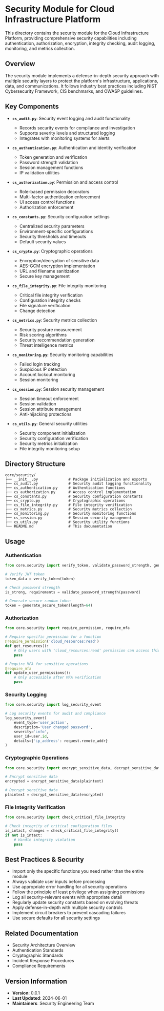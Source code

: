 # Security Module for Cloud Infrastructure Platform

This directory contains the security module for the Cloud Infrastructure Platform, providing comprehensive security capabilities including authentication, authorization, encryption, integrity checking, audit logging, monitoring, and metrics collection.

## Overview

The security module implements a defense-in-depth security approach with multiple security layers to protect the platform's infrastructure, applications, data, and communications. It follows industry best practices including NIST Cybersecurity Framework, CIS benchmarks, and OWASP guidelines.

## Key Components

- **`cs_audit.py`**: Security event logging and audit functionality
  - Records security events for compliance and investigation
  - Supports severity levels and structured logging
  - Integrates with monitoring systems for alerts

- **`cs_authentication.py`**: Authentication and identity verification
  - Token generation and verification
  - Password strength validation
  - Session management functions
  - IP validation utilities

- **`cs_authorization.py`**: Permission and access control
  - Role-based permission decorators
  - Multi-factor authentication enforcement
  - UI access control functions
  - Authorization enforcement

- **`cs_constants.py`**: Security configuration settings
  - Centralized security parameters
  - Environment-specific configurations
  - Security thresholds and timeouts
  - Default security values

- **`cs_crypto.py`**: Cryptographic operations
  - Encryption/decryption of sensitive data
  - AES-GCM encryption implementation
  - URL and filename sanitization
  - Secure key management

- **`cs_file_integrity.py`**: File integrity monitoring
  - Critical file integrity verification
  - Configuration integrity checks
  - File signature verification
  - Change detection

- **`cs_metrics.py`**: Security metrics collection
  - Security posture measurement
  - Risk scoring algorithms
  - Security recommendation generation
  - Threat intelligence metrics

- **`cs_monitoring.py`**: Security monitoring capabilities
  - Failed login tracking
  - Suspicious IP detection
  - Account lockout monitoring
  - Session monitoring

- **`cs_session.py`**: Session security management
  - Session timeout enforcement
  - Session validation
  - Session attribute management
  - Anti-hijacking protections

- **`cs_utils.py`**: General security utilities
  - Security component initialization
  - Security configuration verification
  - Security metrics initialization
  - File integrity monitoring setup

## Directory Structure

```plaintext
core/security/
├── __init__.py              # Package initialization and exports
├── cs_audit.py              # Security audit logging functionality
├── cs_authentication.py     # Authentication functions
├── cs_authorization.py      # Access control implementation
├── cs_constants.py          # Security configuration constants
├── cs_crypto.py             # Cryptographic operations
├── cs_file_integrity.py     # File integrity verification
├── cs_metrics.py            # Security metrics collection
├── cs_monitoring.py         # Security monitoring functions
├── cs_session.py            # Session security management
├── cs_utils.py              # Security utility functions
└── README.md                # This documentation
```

## Usage

### Authentication

```python
from core.security import verify_token, validate_password_strength, generate_secure_token

# Verify JWT token
token_data = verify_token(token)

# Check password strength
is_strong, requirements = validate_password_strength(password)

# Generate secure random token
token = generate_secure_token(length=64)
```

### Authorization

```python
from core.security import require_permission, require_mfa

# Require specific permission for a function
@require_permission('cloud_resources:read')
def get_resources():
    # Only users with 'cloud_resources:read' permission can access this
    pass

# Require MFA for sensitive operations
@require_mfa
def update_user_permissions():
    # Only accessible after MFA verification
    pass
```

### Security Logging

```python
from core.security import log_security_event

# Log security events for audit and compliance
log_security_event(
    event_type='user_action',
    description='User changed password',
    severity='info',
    user_id=user.id,
    details={'ip_address': request.remote_addr}
)
```

### Cryptographic Operations

```python
from core.security import encrypt_sensitive_data, decrypt_sensitive_data

# Encrypt sensitive data
encrypted = encrypt_sensitive_data(plaintext)

# Decrypt sensitive data
plaintext = decrypt_sensitive_data(encrypted)
```

### File Integrity Verification

```python
from core.security import check_critical_file_integrity

# Check integrity of critical configuration files
is_intact, changes = check_critical_file_integrity()
if not is_intact:
    # Handle integrity violation
    pass
```

## Best Practices & Security

- Import only the specific functions you need rather than the entire module
- Always validate user inputs before processing
- Use appropriate error handling for all security operations
- Follow the principle of least privilege when assigning permissions
- Log all security-relevant events with appropriate detail
- Regularly update security constants based on evolving threats
- Apply defense-in-depth with multiple security controls
- Implement circuit breakers to prevent cascading failures
- Use secure defaults for all security settings

## Related Documentation

- Security Architecture Overview
- Authentication Standards
- Cryptographic Standards
- Incident Response Procedures
- Compliance Requirements

## Version Information

- **Version**: 0.0.1
- **Last Updated**: 2024-06-01
- **Maintainers**: Security Engineering Team
